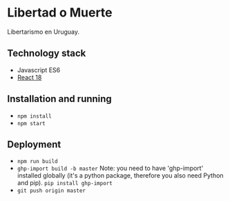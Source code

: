 # Libertad o Muerte

Libertarismo en Uruguay.

## Technology stack
- Javascript ES6
- [React 18](https://reactjs.org/docs/getting-started.html)

## Installation and running

- `npm install`
- `npm start`

## Deployment

- `npm run build`
- `ghp-import build -b master` Note: you need to have 'ghp-import' installed globally (it's a python package, therefore
you also need Python and pip). `pip install ghp-import`
- `git push origin master`
